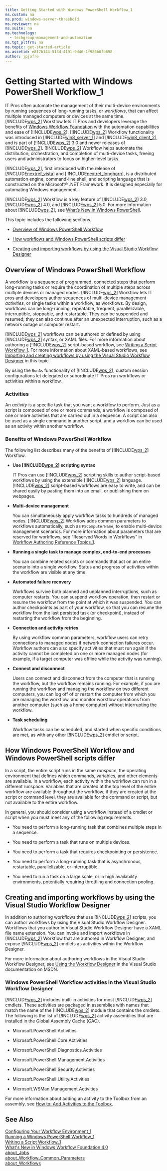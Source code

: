 ```yaml
---
title: Getting Started with Windows PowerShell Workflow_1
ms.custom: na
ms.prod: windows-server-threshold
ms.reviewer: na
ms.suite: na
ms.technology: 
  - techgroup-management-and-automation
ms.tgt_pltfrm: na
ms.topic: get-started-article
ms.assetid: e8f7b144-513d-4191-9d46-1f986b0fb698
author: jpjofre
---
```

# Getting Started with Windows PowerShell Workflow_1
IT Pros often automate the management of their multi\-device environments by running sequences of long\-running tasks, or *workflows*, that can affect multiple managed computers or devices at the same time. [!INCLUDE[wps_2](../Token/wps_2_md.md)] Workflow lets IT Pros and developers leverage the benefits of [Windows Workflow Foundation](http://go.microsoft.com/fwlink/?LinkID=251922) with the automation capabilities and ease of [!INCLUDE[wps_2](../Token/wps_2_md.md)]. [!INCLUDE[wps_2](../Token/wps_2_md.md)] Workflow functionality was introduced in [!INCLUDE[win8_server_1](../Token/win8_server_1_md.md)] and [!INCLUDE[win8_client_2](../Token/win8_client_2_md.md)], and is part of [!INCLUDE[wps_2](../Token/wps_2_md.md)] 3.0 and newer releases of [!INCLUDE[wps_2](../Token/wps_2_md.md)]. [!INCLUDE[wps_2](../Token/wps_2_md.md)] Workflow helps automate the distribution, orchestration, and completion of multi\-device tasks, freeing users and administrators to focus on higher\-level tasks.  
  
[!INCLUDE[wps_2](../Token/wps_2_md.md)], first introduced with the release of [!INCLUDE[nextref_vista](../Token/nextref_vista_md.md)] and [!INCLUDE[nextref_longhorn](../Token/nextref_longhorn_md.md)], is a distributed automation engine, command\-line shell, and scripting language that is constructed on the Microsoft® .NET Framework. It is designed especially for automating Windows management.  
  
[!INCLUDE[wps_2](../Token/wps_2_md.md)] Workflow is a key feature of [!INCLUDE[wps_2](../Token/wps_2_md.md)] 3.0, [!INCLUDE[wps_2](../Token/wps_2_md.md)] 4.0, and [!INCLUDE[wps_2](../Token/wps_2_md.md)] 5.0. For more information about [!INCLUDE[wps_2](../Token/wps_2_md.md)], see [What’s New in Windows PowerShell](http://go.microsoft.com/fwlink/?LinkID=307123).  
  
This topic includes the following sections.  
  
-   [Overview of Windows PowerShell Workflow](#BKMK_over)  
  
-   [How workflows and Windows PowerShell scripts differ](#BKMK_when)  
  
-   [Creating and importing workflows by using the Visual Studio Workflow Designer](#BKMK_XAML)  
  
## <a name="BKMK_over"></a>Overview of Windows PowerShell Workflow  
A workflow is a sequence of programmed, connected steps that perform long\-running tasks or require the coordination of multiple steps across multiple devices or managed nodes. [!INCLUDE[wps_2](../Token/wps_2_md.md)] Workflow lets IT pros and developers author sequences of multi\-device management *activities*, or single tasks within a workflow, as workflows. By design, workflows can be long\-running, repeatable, frequent, parallelizable, interruptible, stoppable, and restartable. They can be suspended and resumed; they can also continue after an unexpected interruption, such as a network outage or computer restart.  
  
[!INCLUDE[wps_2](../Token/wps_2_md.md)] workflows can be authored or defined by using [!INCLUDE[wps_2](../Token/wps_2_md.md)] syntax, or XAML files. For more information about authoring a [!INCLUDE[wps_2](../Token/wps_2_md.md)] script\-based workflow, see [Writing a Script Workflow_1](../Topic/Writing-a-Script-Workflow_1.md). For more information about XAML\-based workflows, see [Importing and creating workflows by using the Visual Studio Workflow Designer](#BKMK_XAML) in this topic.  
  
By using the `RunAs` functionality of [!INCLUDE[wps_2](../Token/wps_2_md.md)], custom session configurations let delegated or subordinate IT Pros run workflows or activities within a workflow.  
  
### Activities  
An *activity* is a specific task that you want a workflow to perform. Just as a script is composed of one or more commands, a workflow is composed of one or more activities that are carried out in a sequence. A script can also be used as a single command in another script, and a workflow can be used as an activity within another workflow.  
  
### Benefits of Windows PowerShell Workflow  
The following list describes many of the benefits of [!INCLUDE[wps_2](../Token/wps_2_md.md)] Workflow.  
  
-   **Use [!INCLUDE[wps_2](../Token/wps_2_md.md)] scripting syntax**  
  
    IT Pros can use [!INCLUDE[wps_2](../Token/wps_2_md.md)] scripting skills to author script\-based workflows by using the extensible [!INCLUDE[wps_2](../Token/wps_2_md.md)] language. [!INCLUDE[wps_2](../Token/wps_2_md.md)] script\-based workflows are easy to write, and can be shared easily by pasting them into an email, or publishing them on webpages.  
  
-   **Multi\-device management**  
  
    You can simultaneously apply workflow tasks to hundreds of managed nodes. [!INCLUDE[wps_2](../Token/wps_2_md.md)] Workflow adds common parameters to workflows automatically, such as `PSComputerName`, to enable multi\-device management scenarios. For more information about parameters that are reserved for workflows, see “Reserved Words in Workflows” in [Workflow Authoring Reference Topics_1](../Topic/Workflow-Authoring-Reference-Topics_1.md).  
  
-   **Running a single task to manage complex, end\-to\-end processes**  
  
    You can combine related scripts or commands that act on an entire scenario into a single workflow. Status and progress of activities within the workflow are visible at any time.  
  
-   **Automated failure recovery**  
  
    Workflows survive both planned and unplanned interruptions, such as computer restarts. You can suspend workflow operation, then restart or resume the workflow from the point at which it was suspended. You can author checkpoints as part of your workflow, so that you can resume the workflow from the last persisted task \(or checkpoint\), instead of restarting the workflow from the beginning.  
  
-   **Connection and activity retries**  
  
    By using workflow common parameters, workflow users can retry connections to managed nodes if network connection failures occur. Workflow authors can also specify activities that must run again if the activity cannot be completed on one or more managed nodes \(for example, if a target computer was offline while the activity was running\).  
  
-   **Connect and disconnect**  
  
    Users can connect and disconnect from the computer that is running the workflow, but the workflow remains running. For example, if you are running the workflow and managing the workflow on two different computers, you can log off of or restart the computer from which you are managing the workflow, and monitor workflow operations from another computer \(such as a home computer\) without interrupting the workflow.  
  
-   **Task scheduling**  
  
    Workflow tasks can be scheduled, and started when specific conditions are met, as with any other [!INCLUDE[wps_2](../Token/wps_2_md.md)] cmdlet or script.  
  
## <a name="BKMK_when"></a>How Windows PowerShell Workflow and Windows PowerShell scripts differ  
In a script, the entire script runs in the same *runspace*, the operating environment that defines which commands, variables, and other elements are available. In a workflow, each activity within the workflow can run in a different runspace. Variables that are created at the top level of the entire workflow are available throughout the workflow; if they are created at the script or command level, they are available for the command or script, but not available to the entire workflow.  
  
In general, you should consider using a workflow instead of a cmdlet or script when you must meet any of the following requirements.  
  
-   You need to perform a long\-running task that combines multiple steps in a sequence.  
  
-   You need to perform a task that runs on multiple devices.  
  
-   You need to perform a task that requires checkpointing or persistence.  
  
-   You need to perform a long\-running task that is asynchronous, restartable, parallelizable, or interruptible.  
  
-   You need to run a task on a large scale, or in high availability environments, potentially requiring throttling and connection pooling.  
  
## <a name="BKMK_XAML"></a>Creating and importing workflows by using the Visual Studio Workflow Designer  
In addition to authoring workflows that use [!INCLUDE[wps_2](../Token/wps_2_md.md)] scripts, you can author workflows by using the Visual Studio Workflow Designer. Workflows that you author in Visual Studio Workflow Designer have a XAML file name extension. You can invoke and import workflows in [!INCLUDE[wps_2](../Token/wps_2_md.md)] Workflow that are authored in Workflow Designer, and expose [!INCLUDE[wps_2](../Token/wps_2_md.md)] cmdlets as activities within the Workflow Designer.  
  
For more information about authoring workflows in the Visual Studio Workflow Designer, see [Using the Workflow Designer](http://msdn.microsoft.com/library/dd489402.aspx) in the Visual Studio documentation on MSDN.  
  
### Windows PowerShell Workflow activities in the Visual Studio Workflow Designer  
[!INCLUDE[wps_2](../Token/wps_2_md.md)] includes built\-in activities for most [!INCLUDE[wps_2](../Token/wps_2_md.md)] cmdlets. These activities are packaged in assemblies with names that match the name of the [!INCLUDE[wps_2](../Token/wps_2_md.md)] module that contains the cmdlets. The following is the list of [!INCLUDE[wps_2](../Token/wps_2_md.md)] activity assemblies that are installed in the Global Assembly Cache \(GAC\).  
  
-   Microsoft.PowerShell.Activities  
  
-   Microsoft.PowerShell.Core.Activities  
  
-   Microsoft.PowerShell.Diagnostics.Activities  
  
-   Microsoft.PowerShell.Management.Activities  
  
-   Microsoft.PowerShell.Security.Activities  
  
-   Microsoft.PowerShell.Utility.Activities  
  
-   Microsoft.WSMan.Management.Activities  
  
For more information about adding an activity to the Toolbox from an assembly, see [How to: Add Activities to the Toolbox](http://go.microsoft.com/fwlink/?LinkId=251930).  
  
## See Also  
[Configuring Your Workflow Environment_1](../Topic/Configuring-Your-Workflow-Environment_1.md)  
[Running a Windows PowerShell Workflow_1](../Topic/Running-a-Windows-PowerShell-Workflow_1.md)  
[Writing a Script Workflow_1](../Topic/Writing-a-Script-Workflow_1.md)  
[What's New in Windows Workflow Foundation 4.0](http://go.microsoft.com/fwlink/?LinkID=251922)  
[about_Jobs](http://go.microsoft.com/fwlink/?LinkID=113251)  
[about_Workflow_Common_Parameters](http://go.microsoft.com/fwlink/?LinkID=222527)  
[about_Workflows](http://go.microsoft.com/fwlink/?LinkID=253422)  
  
